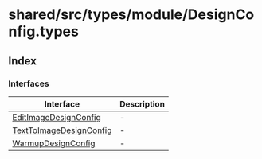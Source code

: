 # shared/src/types/module/DesignConfig.types

## Index

### Interfaces

| Interface | Description |
| ------ | ------ |
| [EditImageDesignConfig](../design-config-types/interfaces/edit-image-design-config.md) | - |
| [TextToImageDesignConfig](../design-config-types/interfaces/text-to-image-design-config.md) | - |
| [WarmupDesignConfig](../design-config-types/interfaces/warmup-design-config.md) | - |
